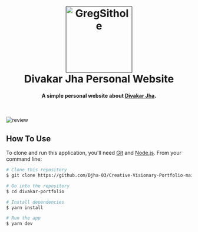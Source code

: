 <h1 align="center">
  <br>
  <a href="">
  <img src="./src/components/home/me.png" alt="GregSithole" width="180"></a>
  <br>
  Divakar Jha Personal Website
  <br>
</h1>

<h4 align="center">A simple personal website about <a href="https://github.com/Pjha72" target="_blank">Divakar Jha</a>.</h4>

<br>

![review](https://github.com/Djha-03/Creative-Visionary-Portfolio-main/assets/121291180/88b1a251-bbea-41ed-a4b2-4f185e34bea7)


## How To Use

To clone and run this application, you'll need [Git](https://git-scm.com) and [Node.js](https://nodejs.org/en/download/). From your command line:

```bash
# Clone this repository
$ git clone https://github.com/Djha-03/Creative-Visionary-Portfolio-main.git

# Go into the repository
$ cd divakar-portfolio

# Install dependencies
$ yarn install

# Run the app
$ yarn dev
```

